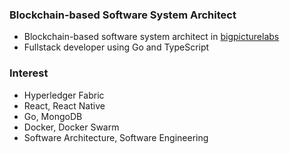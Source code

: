 ### Blockchain-based Software System Architect

* Blockchain-based software system architect in [bigpicturelabs](https://bigpicturelabs.io)
* Fullstack developer using Go and TypeScript

### Interest

* Hyperledger Fabric
* React, React Native 
* Go, MongoDB
* Docker, Docker Swarm
* Software Architecture, Software Engineering

